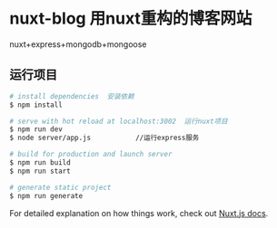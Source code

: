 # nuxt-blog 用nuxt重构的博客网站

nuxt+express+mongodb+mongoose

## 运行项目

```bash
# install dependencies  安装依赖
$ npm install

# serve with hot reload at localhost:3002  运行nuxt项目
$ npm run dev
$ node server/app.js           //运行express服务

# build for production and launch server
$ npm run build
$ npm run start

# generate static project
$ npm run generate
```

For detailed explanation on how things work, check out [Nuxt.js docs](https://nuxtjs.org).
